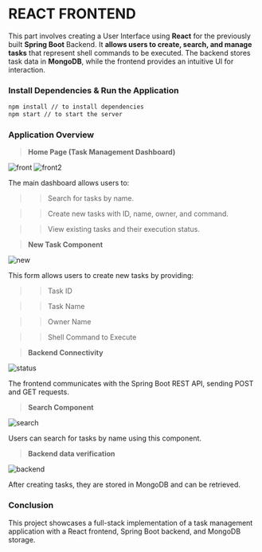 
# REACT FRONTEND

This part involves creating a User Interface using **React** for the previously built **Spring Boot** Backend. It **allows users to create, search, and manage tasks** that represent shell commands to be executed. The backend stores task data in **MongoDB**, while the frontend provides an intuitive UI for interaction.

### Install Dependencies & Run the Application


```bash
npm install // to install dependencies
npm start // to start the server
```

### Application Overview

> **Home Page (Task Management Dashboard)**

![front](SCREENSHOTS/frontpage.png)
![front2](SCREENSHOTS/frontpage2.png)

The main dashboard allows users to:

>> Search for tasks by name.

>>Create new tasks with ID, name, owner, and command.

>> View existing tasks and their execution status.

> **New Task Component**

![new](SCREENSHOTS/newtask.png)

This form allows users to create new tasks by providing:
>>Task ID

>>Task Name

>>Owner Name

>>Shell Command to Execute

> **Backend Connectivity**

![status](SCREENSHOTS/connectivity.png)

The frontend communicates with the Spring Boot REST API, sending POST and GET requests.

> **Search Component**

![search](SCREENSHOTS/search.png)

Users can search for tasks by name using this component.

> **Backend data verification**

![backend](SCREENSHOTS/backend.png)

After creating tasks, they are stored in MongoDB and can be retrieved.

### Conclusion

This project showcases a full-stack implementation of a task management application with a React frontend, Spring Boot backend, and MongoDB storage.
